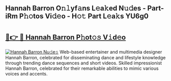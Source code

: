 ## Hannah Barron O𝚗𝚕yf𝚊ns L𝚎a𝚔ed N𝚞𝚍es - Part-iRm P𝚑𝚘tos Vi𝚍𝚎o - H𝚘𝚝 Part L𝚎a𝚔s YU6g0

# <h2><a href="http://kf8m4k.oniu.top/?m=Hannah+Barron">🔗👉 🔴 Hannah Barron P𝚑ot𝚘𝚜 V𝚒d𝚎o</a></h2>

[![Hannah Barron Nu𝚍e𝚜](https://i.imgur.com/0qMVB7G.gif)](http://kf8m4k.oniu.top/?m=Hannah+Barron)
Web-based entertainer and multimedia designer Hannah Barron, celebrated for disseminating dance and lifestyle knowledge through trending dance sequences and short videos. Skilled impressionist Hannah Barron, celebrated for their remarkable abilities to mimic various voices and accents.  
